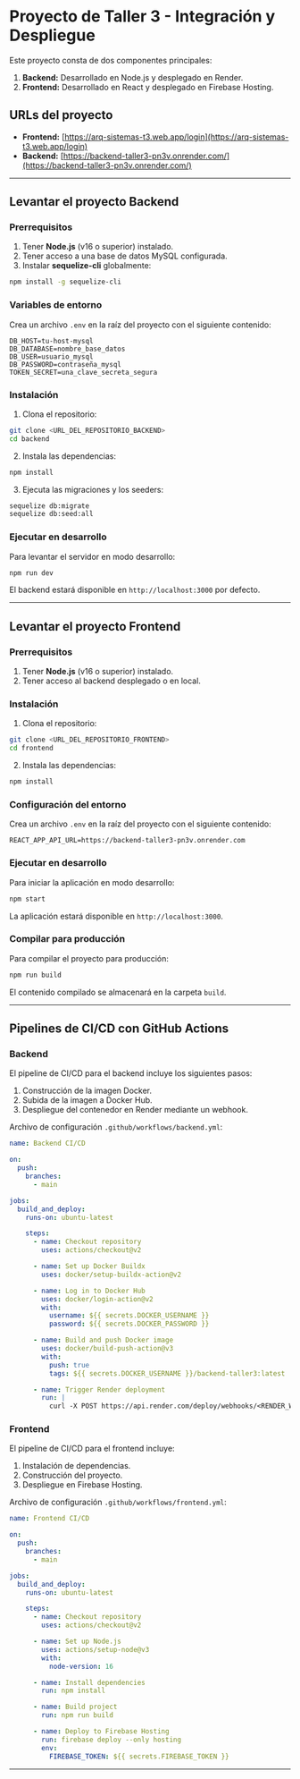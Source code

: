 # Proyecto de Taller 3 - Integración y Despliegue

Este proyecto consta de dos componentes principales:

1. **Backend:** Desarrollado en Node.js y desplegado en Render.
2. **Frontend:** Desarrollado en React y desplegado en Firebase Hosting.

## URLs del proyecto

- **Frontend:** [https://arq-sistemas-t3.web.app/login](https://arq-sistemas-t3.web.app/login)
- **Backend:** [https://backend-taller3-pn3v.onrender.com/](https://backend-taller3-pn3v.onrender.com/)

---

## Levantar el proyecto Backend

### Prerrequisitos

1. Tener **Node.js** (v16 o superior) instalado.
2. Tener acceso a una base de datos MySQL configurada.
3. Instalar **sequelize-cli** globalmente:

```bash
npm install -g sequelize-cli
```

### Variables de entorno
Crea un archivo `.env` en la raíz del proyecto con el siguiente contenido:

```env
DB_HOST=tu-host-mysql
DB_DATABASE=nombre_base_datos
DB_USER=usuario_mysql
DB_PASSWORD=contraseña_mysql
TOKEN_SECRET=una_clave_secreta_segura
```

### Instalación

1. Clona el repositorio:

```bash
git clone <URL_DEL_REPOSITORIO_BACKEND>
cd backend
```

2. Instala las dependencias:

```bash
npm install
```

3. Ejecuta las migraciones y los seeders:

```bash
sequelize db:migrate
sequelize db:seed:all
```

### Ejecutar en desarrollo

Para levantar el servidor en modo desarrollo:

```bash
npm run dev
```

El backend estará disponible en `http://localhost:3000` por defecto.

---

## Levantar el proyecto Frontend

### Prerrequisitos

1. Tener **Node.js** (v16 o superior) instalado.
2. Tener acceso al backend desplegado o en local.

### Instalación

1. Clona el repositorio:

```bash
git clone <URL_DEL_REPOSITORIO_FRONTEND>
cd frontend
```

2. Instala las dependencias:

```bash
npm install
```

### Configuración del entorno
Crea un archivo `.env` en la raíz del proyecto con el siguiente contenido:

```env
REACT_APP_API_URL=https://backend-taller3-pn3v.onrender.com
```

### Ejecutar en desarrollo

Para iniciar la aplicación en modo desarrollo:

```bash
npm start
```

La aplicación estará disponible en `http://localhost:3000`.

### Compilar para producción

Para compilar el proyecto para producción:

```bash
npm run build
```

El contenido compilado se almacenará en la carpeta `build`.

---

## Pipelines de CI/CD con GitHub Actions

### Backend

El pipeline de CI/CD para el backend incluye los siguientes pasos:

1. Construcción de la imagen Docker.
2. Subida de la imagen a Docker Hub.
3. Despliegue del contenedor en Render mediante un webhook.

Archivo de configuración `.github/workflows/backend.yml`:

```yaml
name: Backend CI/CD

on:
  push:
    branches:
      - main

jobs:
  build_and_deploy:
    runs-on: ubuntu-latest

    steps:
      - name: Checkout repository
        uses: actions/checkout@v2

      - name: Set up Docker Buildx
        uses: docker/setup-buildx-action@v2

      - name: Log in to Docker Hub
        uses: docker/login-action@v2
        with:
          username: ${{ secrets.DOCKER_USERNAME }}
          password: ${{ secrets.DOCKER_PASSWORD }}

      - name: Build and push Docker image
        uses: docker/build-push-action@v3
        with:
          push: true
          tags: ${{ secrets.DOCKER_USERNAME }}/backend-taller3:latest

      - name: Trigger Render deployment
        run: |
          curl -X POST https://api.render.com/deploy/webhooks/<RENDER_WEBHOOK_ID>
```

### Frontend

El pipeline de CI/CD para el frontend incluye:

1. Instalación de dependencias.
2. Construcción del proyecto.
3. Despliegue en Firebase Hosting.

Archivo de configuración `.github/workflows/frontend.yml`:

```yaml
name: Frontend CI/CD

on:
  push:
    branches:
      - main

jobs:
  build_and_deploy:
    runs-on: ubuntu-latest

    steps:
      - name: Checkout repository
        uses: actions/checkout@v2

      - name: Set up Node.js
        uses: actions/setup-node@v3
        with:
          node-version: 16

      - name: Install dependencies
        run: npm install

      - name: Build project
        run: npm run build

      - name: Deploy to Firebase Hosting
        run: firebase deploy --only hosting
        env:
          FIREBASE_TOKEN: ${{ secrets.FIREBASE_TOKEN }}
```

---

